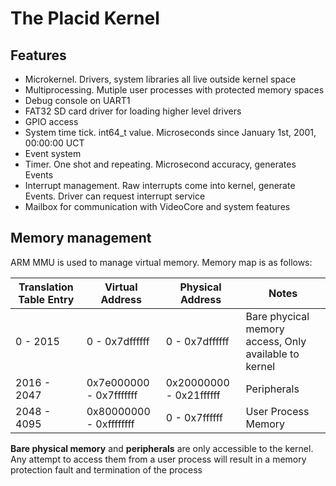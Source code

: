 # The Placid Kernel

## Features

- Microkernel. Drivers, system libraries all live outside kernel space
- Multiprocessing. Mutiple user processes with protected memory spaces
- Debug console on UART1
- FAT32 SD card driver for loading higher level drivers
- GPIO access
- System time tick. int64_t value. Microseconds since January 1st, 2001, 00:00:00 UCT
- Event system
- Timer. One shot and repeating. Microsecond accuracy, generates Events
- Interrupt management. Raw interrupts come into kernel, generate Events. Driver can request interrupt service
- Mailbox for communication with VideoCore and system features

## Memory management

ARM MMU is used to manage virtual memory. Memory map is as follows:

| Translation Table Entry 	| Virtual Address         	| Physical Address        	| Notes                                                 	|
|-------------------------	|-------------------------	|-------------------------	|-------------------------------------------------------	|
| 0 - 2015                	| 0 - 0x7dffffff          	| 0 - 0x7dffffff          	| Bare phycical memory access, Only available to kernel 	|
| 2016 - 2047             	| 0x7e000000 - 0x7fffffff 	| 0x20000000 - 0x21ffffff 	| Peripherals                                           	|
| 2048 - 4095             	| 0x80000000 - 0xffffffff 	| 0 - 0x7ffffff           	| User Process Memory                                   	|

**Bare physical memory** and **peripherals** are only accessible to the kernel. Any attempt to access them from a user process will result in a memory protection fault and termination of the process
